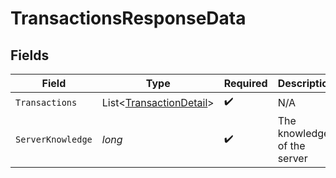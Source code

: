# TransactionsResponseData


## Fields

| Field                                                                   | Type                                                                    | Required                                                                | Description                                                             |
| ----------------------------------------------------------------------- | ----------------------------------------------------------------------- | ----------------------------------------------------------------------- | ----------------------------------------------------------------------- |
| `Transactions`                                                          | List<[TransactionDetail](../../Models/Components/TransactionDetail.md)> | :heavy_check_mark:                                                      | N/A                                                                     |
| `ServerKnowledge`                                                       | *long*                                                                  | :heavy_check_mark:                                                      | The knowledge of the server                                             |